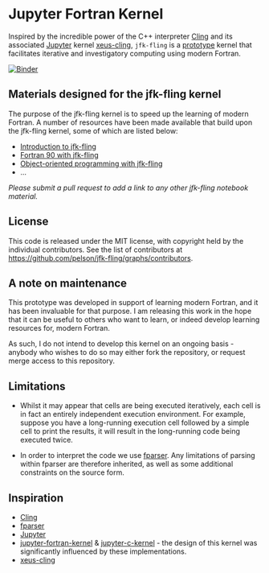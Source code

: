 # Jupyter Fortran Kernel

Inspired by the incredible power of the C++ interpreter [Cling](https://github.com/root-project/cling)
and its associated [Jupyter](https://jupyter.org/) kernel [xeus-cling](https://github.com/QuantStack/xeus-cling),
``jfk-fling`` is a [prototype](#Limitations) kernel that facilitates iterative and investigatory computing
using modern Fortran.


[![Binder](https://mybinder.org/badge_logo.svg)](https://mybinder.org/v2/gh/pelson/jfk-fling/master?filepath=notebooks%2Fintroduction.ipynb)

## Materials designed for the jfk-fling kernel

The purpose of the jfk-fling kernel is to speed up the learning of modern Fortran.
A number of resources have been made available that build upon the jfk-fling kernel,
some of which are listed below:

 * [Introduction to jfk-fling]()
 * [Fortran 90 with jfk-fling]()
 * [Object-oriented programming with jfk-fling]()
 * ...


*Please submit a pull request to add a link to any other jfk-fling notebook material.*


## License

This code is released under the MIT license, with copyright held by the individual contributors.
See the list of contributors at https://github.com/pelson/jfk-fling/graphs/contributors.

## A note on maintenance

This prototype was developed in support of learning modern Fortran, and it has been invaluable for that purpose.
I am releasing this work in the hope that it can be useful to others who want to learn, or indeed develop learning
resources for, modern Fortran.

As such, I do not intend to develop this kernel on an ongoing basis - anybody who wishes to do so may either
fork the repository, or request merge access to this repository.


## Limitations

 * Whilst it may appear that cells are being executed iteratively, each cell is in fact an entirely independent execution environment.
   For example, suppose you have a long-running execution cell followed by a simple cell to print the results, it will result in the long-running
   code being executed twice.

 * In order to interpret the code we use [fparser](https://github.com/stfc/fparser). Any limitations
   of parsing within fparser are therefore inherited, as well as some additional constraints on the source form.


## Inspiration

 * [Cling](https://github.com/root-project/cling)
 * [fparser](https://github.com/stfc/fparser)
 * [Jupyter](https://jupyter.org/)
 * [jupyter-fortran-kernel](https://github.com/ZedThree/jupyter-fortran-kernel) &
   [jupyter-c-kernel](https://github.com/brendan-rius/jupyter-c-kernel) - the design of this kernel was significantly influenced by these implementations.
 * [xeus-cling](https://github.com/QuantStack/xeus-cling)
